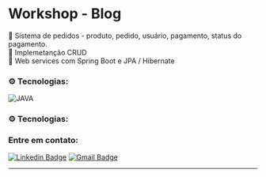 <h1> Workshop - Blog </h1>
<p>📌 Sistema de pedidos - produto, pedido, usuário, pagamento, status do pagamento. <br>
📌 Implemetanção CRUD <br>
📌 Web services com Spring Boot e JPA / Hibernate</p>


### ⚙️ Tecnologias:
![JAVA](https://img.shields.io/badge/-JAVA-0D1117?style=for-the-badge&logo=java&logoColor=1572B6&labelColor=0D1117)&nbsp;


### ⚙️ Tecnologias:


### Entre em contato:
[![Linkedin Badge](https://img.shields.io/badge/-Thais-blue?style=flat-square&logo=Linkedin&logoColor=white&link=https://www.linkedin.com/in/thaisreisiviera/)](https://www.linkedin.com/in/thaisreisiviera/)
[![Gmail Badge](https://img.shields.io/badge/-tdrv05@outlook.com-c14438?style=flat-square&logo=Gmail&logoColor=white&link=mailto:tdrv05@outlook.com)](mailto:tdrv05@outlook.com)
<hr>

